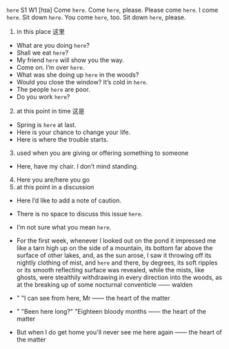 `here` S1 W1 [hɪə]
Come `here`.
Come `here`, please.
Please come `here`.
I come `here`.
Sit down `here`.
You come `here`, too.
Sit down `here`, please.

1. in this place 这里

- What are you doing `here`?
- Shall we eat `here`?
- My friend `here` will show you the way.
- Come on. I’m over `here`.
- What was she doing up `here` in the woods?
- Would you close the window? It’s cold in `here`.
- The people `here` are poor.
- Do you work `here`?

2. at this point in time 这是

- Spring is `here` at last.
- Here is your chance to change your life.
- Here is where the trouble starts.

3. used when you are giving or offering something to someone

- Here, have my chair. I don’t mind standing.

4. Here you are/here you go
5. at this point in a discussion

- Here I’d like to add a note of caution.
- There is no space to discuss this issue `here`.
- I’m not sure what you mean `here`.


-  For the first week, whenever I looked out on the pond it impressed me like a tarn high up on the side of a mountain, its bottom far above the surface of other lakes, and, as the sun arose, I saw it throwing off its nightly clothing of mist, and `here` and there, by degrees, its soft ripples or its smooth reflecting surface was revealed, while the mists, like ghosts, were stealthily withdrawing in every direction into the woods, as at the breaking up of some nocturnal conventicle —— walden

- " "I can see from here, Mr —— the heart of the matter

- " "Been here long?" "Eighteen bloody months —— the heart of the matter

-  But when I do get home you'll never see me here again —— the heart of the matter